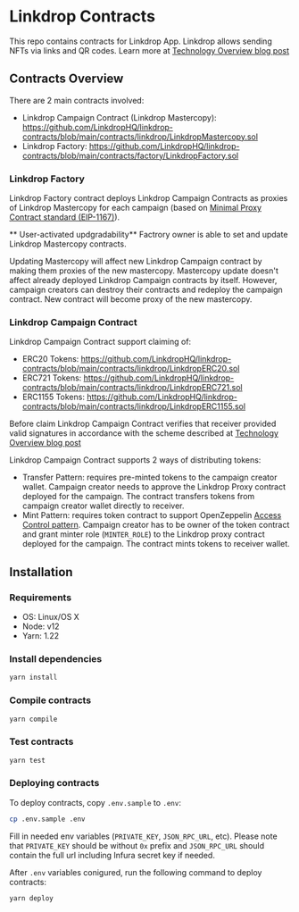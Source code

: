# Linkdrop Contracts

This repo contains contracts for Linkdrop App. Linkdrop allows sending NFTs via links and QR codes.
Learn more at [Technology Overview blog post](https://medium.com/linkdrop-protocol/linkdrop-technical-description-2ec43f718924)

## Contracts Overview

There are 2 main contracts involved:
  - Linkdrop Campaign Contract (Linkdrop Mastercopy): https://github.com/LinkdropHQ/linkdrop-contracts/blob/main/contracts/linkdrop/LinkdropMastercopy.sol 
  - Linkdrop Factory: https://github.com/LinkdropHQ/linkdrop-contracts/blob/main/contracts/factory/LinkdropFactory.sol


### Linkdrop Factory

Linkdrop Factory contract deploys Linkdrop Campaign Contracts as proxies of Linkdrop Mastercopy for each campaign (based on [Minimal Proxy Contract standard (EIP-1167)](https://eips.ethereum.org/EIPS/eip-1167)).

** User-activated updgradability**
Factrory owner is able to set and update Linkdrop Mastercopy contracts.

Updating Mastercopy will affect new Linkdrop Campaign contract by making them proxies of the new mastercopy.
Mastercopy update doesn't affect already deployed Linkdrop Campaign contracts by itself. However, campaign creators can destroy their contracts and redeploy the campaign contract.
New contract will become proxy of the new mastercopy.

### Linkdrop Campaign Contract

Linkdrop Campaign Contract support claiming of:
  - ERC20 Tokens: https://github.com/LinkdropHQ/linkdrop-contracts/blob/main/contracts/linkdrop/LinkdropERC20.sol
  - ERC721 Tokens: https://github.com/LinkdropHQ/linkdrop-contracts/blob/main/contracts/linkdrop/LinkdropERC721.sol
  - ERC1155 Tokens: https://github.com/LinkdropHQ/linkdrop-contracts/blob/main/contracts/linkdrop/LinkdropERC1155.sol

Before claim Linkdrop Campaign Contract verifies that receiver provided valid signatures in accordance with the scheme described at [Technology Overview blog post](https://medium.com/linkdrop-protocol/linkdrop-technical-description-2ec43f718924)  
  
Linkdrop Campaign Contract supports 2 ways of distributing tokens:
  - Transfer Pattern: requires pre-minted tokens to the campaign creator wallet. Campaign creator needs to approve the Linkdrop Proxy contract deployed for the campaign. The contract transfers tokens from campaign creator wallet directly to receiver.  
  - Mint Pattern: requires token contract to support OpenZeppelin [Access Control pattern](https://docs.openzeppelin.com/contracts/4.x/api/access#AccessControl). Campaign creator has to be owner of the token contract and grant minter role (`MINTER_ROLE`) to the Linkdrop proxy contract deployed for the campaign. The contract mints tokens to receiver wallet. 
  
  
## Installation

### Requirements

- OS: Linux/OS X  
- Node: v12  
- Yarn: 1.22  
  
### Install dependencies

```bash
yarn install
```

### Compile contracts

```bash
yarn compile
```

### Test contracts
```bash
yarn test
```

### Deploying contracts

To deploy contracts, copy `.env.sample` to `.env`:
 ```bash
cp .env.sample .env
 ```
Fill in needed env variables (`PRIVATE_KEY`, `JSON_RPC_URL`, etc). Please note that `PRIVATE_KEY` should be without `0x` prefix and `JSON_RPC_URL` should contain the full url including Infura secret key if needed.  


After `.env` variables conigured, run the following command to deploy contracts:

```
yarn deploy
```